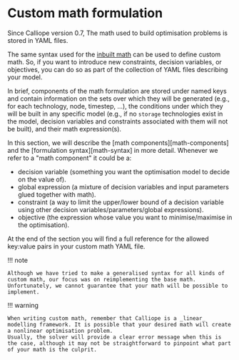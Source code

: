 # Custom math formulation

Since Calliope version 0.7, The math used to build optimisation problems is stored in YAML files.

The same syntax used for the [inbuilt math](https://github.com/calliope-project/calliope/tree/main/calliope/math) can be used to define custom math.
So, if you want to introduce new constraints, decision variables, or objectives, you can do so as part of the collection of YAML files describing your model.

In brief, components of the math formulation are stored under named keys and contain information on the sets over which they will be generated (e.g., for each technology, node, timestep, ...), the conditions under which they will be built in any specific model (e.g., if no `storage` technologies exist in the model, decision variables and constraints associated with them will not be built), and their math expression(s).

In this section, we will describe the [math components][math-components] and the [formulation syntax][math-syntax] in more detail.
Whenever we refer to a "math component" it could be a:

- decision variable (something you want the optimisation model to decide on the value of).
- global expression (a mixture of decision variables and input parameters glued together with math).
- constraint (a way to limit the upper/lower bound of a decision variable using other decision variables/parameters/global expressions).
- objective (the expression whose value you want to minimise/maximise in the optimisation).

At the end of the section you will find a full reference for the allowed key:value pairs in your custom math YAML file.

!!! note

    Although we have tried to make a generalised syntax for all kinds of custom math, our focus was on reimplementing the base math.
    Unfortunately, we cannot guarantee that your math will be possible to implement.

!!! warning

    When writing custom math, remember that Calliope is a _linear_ modelling framework. It is possible that your desired math will create a nonlinear optimisation problem.
    Usually, the solver will provide a clear error message when this is the case, although it may not be straightforward to pinpoint what part of your math is the culprit.
